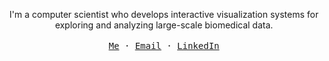 <p align="center">
  <span>I'm a computer scientist who develops interactive visualization systems for exploring and analyzing large-scale biomedical data.</span>
  <br>
  <br>
  <samp>
    <a href="https://lekschas.de">Me</a> &middot;
    <a href="mailto:icbkykav@duck.com">Email</a> &middot;
    <a href="https://linkedin.com/in/flekschas">LinkedIn</a>
  </samp>
</p>
